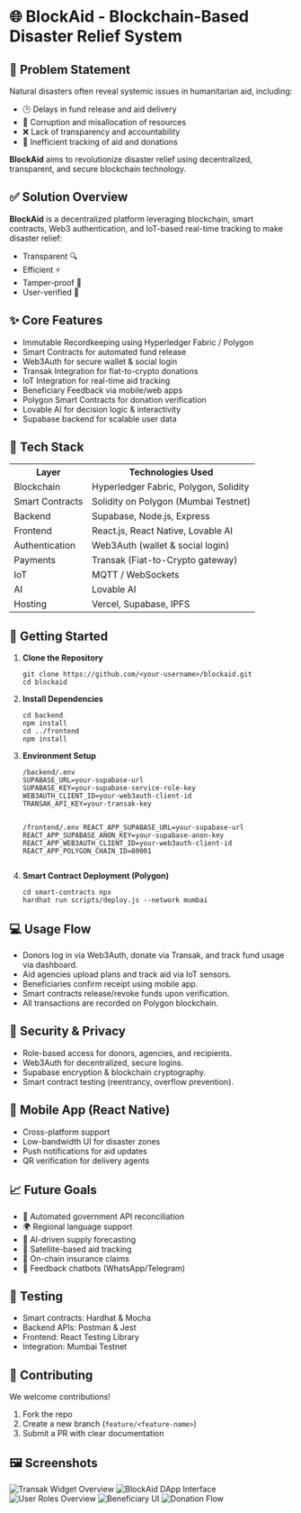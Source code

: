 <!DOCTYPE html>
<html lang="en">
<head>
  <meta charset="UTF-8">
  <meta name="viewport" content="width=device-width, initial-scale=1.0">
 
</head>
<body>

  <h1>🌐 BlockAid - Blockchain-Based Disaster Relief System</h1>

  <div class="section">
    <h2>🚨 Problem Statement</h2>
    <p>Natural disasters often reveal systemic issues in humanitarian aid, including:</p>
    <ul>
      <li>🕒 Delays in fund release and aid delivery</li>
      <li>💸 Corruption and misallocation of resources</li>
      <li>❌ Lack of transparency and accountability</li>
      <li>🧾 Inefficient tracking of aid and donations</li>
    </ul>
    <p><strong>BlockAid</strong> aims to revolutionize disaster relief using decentralized, transparent, and secure blockchain technology.</p>
  </div>

  <div class="section">
    <h2>✅ Solution Overview</h2>
    <p><strong>BlockAid</strong> is a decentralized platform leveraging blockchain, smart contracts, Web3 authentication, and IoT-based real-time tracking to make disaster relief:</p>
    <ul>
      <li>Transparent 🔍</li>
      <li>Efficient ⚡</li>
      <li>Tamper-proof 🔐</li>
      <li>User-verified 📲</li>
    </ul>
  </div>

  <div class="section">
    <h2>✨ Core Features</h2>
    <ul>
      <li>Immutable Recordkeeping using Hyperledger Fabric / Polygon</li>
      <li>Smart Contracts for automated fund release</li>
      <li>Web3Auth for secure wallet & social login</li>
      <li>Transak Integration for fiat-to-crypto donations</li>
      <li>IoT Integration for real-time aid tracking</li>
      <li>Beneficiary Feedback via mobile/web apps</li>
      <li>Polygon Smart Contracts for donation verification</li>
      <li>Lovable AI for decision logic & interactivity</li>
      <li>Supabase backend for scalable user data</li>
    </ul>
  </div>

  <div class="section">
    <h2>🧠 Tech Stack</h2>
    <table>
      <tr><th>Layer</th><th>Technologies Used</th></tr>
      <tr><td>Blockchain</td><td>Hyperledger Fabric, Polygon, Solidity</td></tr>
      <tr><td>Smart Contracts</td><td>Solidity on Polygon (Mumbai Testnet)</td></tr>
      <tr><td>Backend</td><td>Supabase, Node.js, Express</td></tr>
      <tr><td>Frontend</td><td>React.js, React Native, Lovable AI</td></tr>
      <tr><td>Authentication</td><td>Web3Auth (wallet & social login)</td></tr>
      <tr><td>Payments</td><td>Transak (Fiat-to-Crypto gateway)</td></tr>
      <tr><td>IoT</td><td>MQTT / WebSockets</td></tr>
      <tr><td>AI</td><td>Lovable AI</td></tr>
      <tr><td>Hosting</td><td>Vercel, Supabase, IPFS</td></tr>
    </table>
  </div>

  <div class="section">
    <h2>🚀 Getting Started</h2>
    <ol>
      <li><strong>Clone the Repository</strong>
        <pre><code>git clone https://github.com/&lt;your-username&gt;/blockaid.git
cd blockaid</code></pre>
      </li>
      <li><strong>Install Dependencies</strong>
        <pre><code>cd backend
npm install
cd ../frontend
npm install</code></pre>
      </li>
      <li><strong>Environment Setup</strong>
        <pre><code>/backend/.env
SUPABASE_URL=your-supabase-url
SUPABASE_KEY=your-supabase-service-role-key
WEB3AUTH_CLIENT_ID=your-web3auth-client-id
TRANSAK_API_KEY=your-transak-key

/frontend/.env
REACT_APP_SUPABASE_URL=your-supabase-url
REACT_APP_SUPABASE_ANON_KEY=your-supabase-anon-key
REACT_APP_WEB3AUTH_CLIENT_ID=your-web3auth-client-id
REACT_APP_POLYGON_CHAIN_ID=80001</code></pre>
      </li>
      <li><strong>Smart Contract Deployment (Polygon)</strong>
        <pre><code>cd smart-contracts
npx hardhat run scripts/deploy.js --network mumbai</code></pre>
      </li>
    </ol>
  </div>

  <div class="section">
    <h2>💻 Usage Flow</h2>
    <ul>
      <li>Donors log in via Web3Auth, donate via Transak, and track fund usage via dashboard.</li>
      <li>Aid agencies upload plans and track aid via IoT sensors.</li>
      <li>Beneficiaries confirm receipt using mobile app.</li>
      <li>Smart contracts release/revoke funds upon verification.</li>
      <li>All transactions are recorded on Polygon blockchain.</li>
    </ul>
  </div>

  <div class="section">
    <h2>🔐 Security & Privacy</h2>
    <ul>
      <li>Role-based access for donors, agencies, and recipients.</li>
      <li>Web3Auth for decentralized, secure logins.</li>
      <li>Supabase encryption & blockchain cryptography.</li>
      <li>Smart contract testing (reentrancy, overflow prevention).</li>
    </ul>
  </div>

  <div class="section">
    <h2>📱 Mobile App (React Native)</h2>
    <ul>
      <li>Cross-platform support</li>
      <li>Low-bandwidth UI for disaster zones</li>
      <li>Push notifications for aid updates</li>
      <li>QR verification for delivery agents</li>
    </ul>
  </div>

  <div class="section">
    <h2>📈 Future Goals</h2>
    <ul>
      <li>🔄 Automated government API reconciliation</li>
      <li>🌍 Regional language support</li>
      <li>🤖 AI-driven supply forecasting</li>
      <li>📡 Satellite-based aid tracking</li>
      <li>🏦 On-chain insurance claims</li>
      <li>💬 Feedback chatbots (WhatsApp/Telegram)</li>
    </ul>
  </div>

  <div class="section">
    <h2>🧪 Testing</h2>
    <ul>
      <li>Smart contracts: Hardhat & Mocha</li>
      <li>Backend APIs: Postman & Jest</li>
      <li>Frontend: React Testing Library</li>
      <li>Integration: Mumbai Testnet</li>
    </ul>
  </div>

  <div class="section">
    <h2>🤝 Contributing</h2>
    <p>We welcome contributions!</p>
    <ol>
      <li>Fork the repo</li>
      <li>Create a new branch (<code>feature/&lt;feature-name&gt;</code>)</li>
      <li>Submit a PR with clear documentation</li>
    </ol>
  </div>

  <div class="section">
    <h2>🖼️ Screenshots</h2>
    <img src="https://github.com/user-attachments/assets/a88f1094-61bb-40e0-bb48-5d8ff61afd40" alt="Transak Widget Overview">
    <img src="https://github.com/user-attachments/assets/6b142a6d-b926-49fe-961c-4954d4a246a9" alt="BlockAid DApp Interface">
    <img src="https://github.com/user-attachments/assets/03d05f1b-71d4-4e6a-a3e6-4b98816bb415" alt="User Roles Overview">
    <img src="https://github.com/user-attachments/assets/58d79b24-fb58-4f8b-a474-9a5a444f8ef3" alt="Beneficiary UI">
    <img src="https://github.com/user-attachments/assets/1c136da0-ab04-42e0-ac68-cefc7c6fa394" alt="Donation Flow">
  </div>

</body>
</html>
